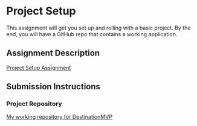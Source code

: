 # Project Setup
This assignment will get you set up and rolling with a basic project. By the end, you will have a GitHub repo that contains a working application.

## Assignment Description
[Project Setup Assignment](https://education.launchcode.org/liftoff/modules/assignments/project-setup)

## Submission Instructions

### Project Repository
[My working repository for DestinationMVP](https://github.com/bmconstant16/DestinationMVP_LO/tree/master/demo)
